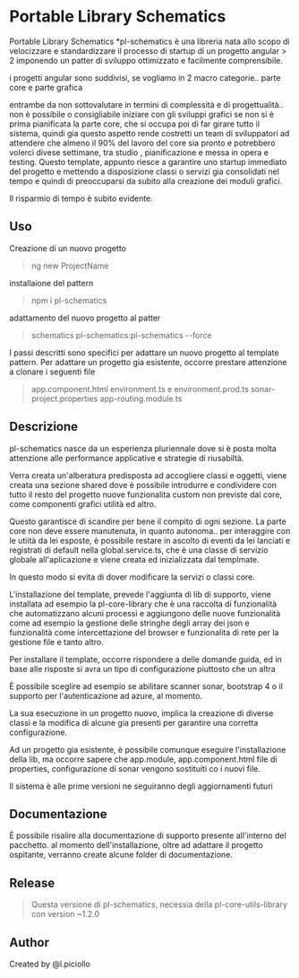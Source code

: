 
# Portable Library Schematics

  

Portable Library Schematics *pl-schematics è una libreria nata allo scopo di velocizzare e standardizzare il processo di startup di un progetto angular > 2 imponendo un patter di sviluppo ottimizzato e facilmente comprensibile.

i progetti angular sono suddivisi, se vogliamo in 2 macro categorie.. parte core e parte grafica

entrambe da non sottovalutare in termini di complessità e di progettualità.. non è possibile o consigliabile iniziare con gli sviluppi grafici se non si è prima pianificata la parte core, che si occupa poi di far girare tutto il sistema, quindi gia questo aspetto rende costretti un team di sviluppatori ad attendere che almeno il 90% del lavoro del core sia pronto e potrebbero volerci divese settimane, tra studio , pianificazione e messa in opera e testing. Questo template, appunto riesce a garantire uno startup immediato del progetto e mettendo a disposizione classi o servizi gia consolidati nel tempo e quindi di preoccuparsi da subito alla creazione dei moduli grafici.

Il risparmio di tempo è subito evidente.

  

## Uso

 
Creazione di un nuovo progetto
>ng new ProjectName
>
 installaione del pattern
>npm i pl-schematics

  
adattamento del nuovo progetto al patter

>schematics pl-schematics:pl-schematics --force
 

I passi descritti sono specifici per adattare un nuovo progetto al template pattern. Per adattare un progetto gia esistente, occorre prestare attenzione a clonare i seguenti file
 
 >app.component.html
environment.ts e environment.prod.ts
sonar-project.properties
app-routing.module.ts

## Descrizione

  

pl-schematics nasce da un esperienza pluriennale dove si è posta molta attenzione alle performance applicative e strategie di riusabiltà.

  

Verra creata un'alberatura predisposta ad accogliere classi e oggetti, viene creata una sezione shared dove è possibile introdurre e condividere con tutto il resto del progetto nuove funzionalita custom non previste dal core, come componenti grafici utilità ed altro.

Questo garantisce di scandire per bene il compito di ogni sezione. La parte core non deve essere manutenuta, in quanto autonoma.. per interaggire con le utiità da lei esposte, è possibile restare in ascolto di eventi da lei lanciati e registrati di default nella global.service.ts, che è una classe di servizio globale all'aplicazione e viene creata ed inizializzata dal templmate.

  

In questo modo si evita di dover modificare la servizi o classi core.

  

L'installazione del template, prevede l'aggiunta di lib di supporto, viene installata ad esempio la pl-core-library che è una raccolta di funzionalità che automatizzano alcuni processi e aggiungono delle nuove funzionalità come ad esempio la gestione delle stringhe degli array dei json e funzionalità come intercettazione del browser e funzionalita di rete per la gestione file e tanto altro.

  

Per installare il template, occorre rispondere a delle domande guida, ed in base alle risposte si avra un tipo di configurazione piuttosto che un altra

  

È possibile sceglire ad esempio se abilitare scanner sonar, bootstrap 4 o il supporto per l'autenticazione ad azure, al momento.

  

La sua esecuzione in un progetto nuovo, implica la creazione di diverse classi e la modifica di alcune gia presenti per garantire una corretta configurazione.

  

Ad un progetto gia esistente, è possibile comunque eseguire l'installazione della lib, ma occorre sapere che app.module, app.component.html file di properties, configurazione di sonar vengono sostituiti co i nuovi file.

  

Il sistema è alle prime versioni ne seguiranno degli aggiornamenti futuri

  

## Documentazione

  

È possibile risalire alla documentazione di supporto presente all'interno del pacchetto. al momento dell'installazione, oltre ad adattare il progetto ospitante, verranno create alcune folder di documentazione.

  
## Release
>Questa versione di pl-schematics, necessia della pl-core-utils-library con version ~1.2.0

## Author

Created by @l.piciollo